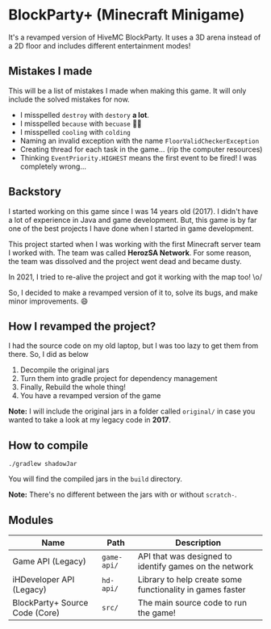# BlockParty+ (Minecraft Minigame)
It's a revamped version of HiveMC BlockParty.
It uses a 3D arena instead of a 2D floor and includes different entertainment modes!

## Mistakes I made
This will be a list of mistakes I made when making this game.
It will only include the solved mistakes for now.

- I misspelled `destroy` with `destory` **a lot**.
- I misspelled `because` with `becuase` 🤦‍♂️
- I misspelled `cooling` with `colding`
- Naming an invalid exception with the name `FloorValidCheckerException`
- Creating thread for each task in the game... (rip the computer resources)
- Thinking `EventPriority.HIGHEST` means the first event to be fired! I was completely wrong...


## Backstory
I started working on this game since I was 14 years old (2017). I didn't have a lot of experience in Java and game development.
But, this game is by far one of the best projects I have done when I started in game development.

This project started when I was working with the first Minecraft server team I worked with.
The team was called **HerozSA Network**.
For some reason, the team was dissolved and the project went dead and became dusty.

In 2021, I tried to re-alive the project and got it working with the map too! \o/

So, I decided to make a revamped version of it to, solve its bugs, and make minor improvements. 😄

## How I revamped the project?
I had the source code on my old laptop, but I was too lazy to get them from there.
So, I did as below

1. Decompile the original jars
2. Turn them into gradle project for dependency management
3. Finally, Rebuild the whole thing!
4. You have a revamped version of the game

**Note:** I will include the original jars in a folder called `original/` in case you wanted to take a look at my legacy code in **2017**.

## How to compile
```shell
./gradlew shadowJar
```
You will find the compiled jars in the `build` directory.

**Note:** There's no different between the jars with or without `scratch-`.

## Modules
| Name | Path | Description |
|------|------|-------------|
| Game API (Legacy) | `game-api/` | API that was designed to identify games on the network |
| iHDeveloper API (Legacy) | `hd-api/` | Library to help create some functionality in games faster |
| BlockParty+ Source Code (Core) | `src/` | The main source code to run the game! |

